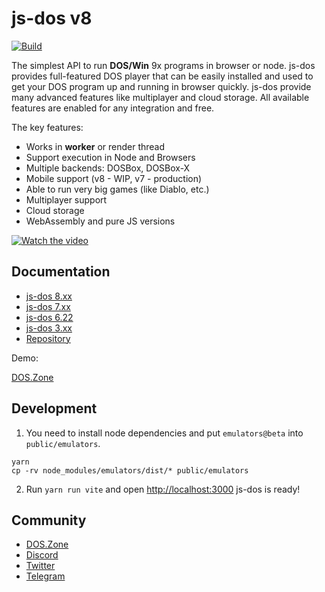 # js-dos v8
[![Build](https://github.com/caiiiycuk/js-dos/actions/workflows/build.yml/badge.svg?branch=8.xx)](https://github.com/caiiiycuk/js-dos/actions/workflows/build.yml)

The simplest API to run **DOS/Win** 9x programs in browser or node. js-dos provides full-featured DOS player that can be easily installed and used to get your DOS program up
and running in browser quickly. js-dos provide many advanced features like multiplayer and cloud storage. All available features are enabled for any integration and free.

The key features:
* Works in **worker** or render thread
* Support execution in Node and Browsers
* Multiple backends: DOSBox, DOSBox-X
* Mobile support (v8 - WIP, v7 - production)
* Able to run very big games (like Diablo, etc.)
* Multiplayer support
* Cloud storage
* WebAssembly and pure JS versions
  


[![Watch the video](https://github.com/caiiiycuk/js-dos/assets/1727152/a2b481cb-43b1-44aa-8b71-2181d351bb1a)](https://youtu.be/lhFrAe5YrJE)

## Documentation

* [js-dos 8.xx](https://js-dos.com/overview.html)
* [js-dos 7.xx](https://js-dos.com/v7/build/)
* [js-dos 6.22](https://js-dos.com/index_6.22.html)
* [js-dos 3.xx](https://js-dos.com/index_v3.html)
* [Repository](https://github.com/caiiiycuk/js-dos-docs)

Demo:

[DOS.Zone](https://dos.zone)

## Development

1. You need to install node dependencies and put `emulators@beta` into `public/emulators`.
```
yarn
cp -rv node_modules/emulators/dist/* public/emulators
```
2. Run `yarn run vite` and open [http://localhost:3000](http://localhost:3000) js-dos is ready!

## Community

* [DOS.Zone](https://dos.zone)
* [Discord](https://discord.com/invite/hMVYEbG)
* [Twitter](https://twitter.com/intent/user?screen_name=doszone_db)
* [Telegram](https://t.me/doszone)
